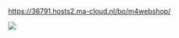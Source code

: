 https://36791.hosts2.ma-cloud.nl/bo/m4webshop/

![](https://as1.ftcdn.net/v2/jpg/03/16/01/06/1000_F_316010690_Wm9W2fSc2KTVvuyuJDZSb7xDNZ77q0qC.jpg)
